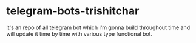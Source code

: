 # telegram-bots-trishitchar
it's an repo of all telegram bot which I'm gonna build throughout time and will update it time by time with various type functional bot.
